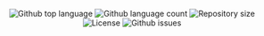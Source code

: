   <p align="center">
  
  <img alt="Github top language" src="https://img.shields.io/github/languages/top/daniarinker/code-quizr?color=56BEB8">

  <img alt="Github language count" src="https://img.shields.io/github/languages/count/daniarinker/code-quiz?color=56BEB8">

  <img alt="Repository size" src="https://img.shields.io/github/repo-size/daniarinker/code-quiz?color=56BEB8">

  <img alt="License" src="https://img.shields.io/github/license/daniarinker/code-quiz?color=56BEB8">

  <img alt="Github issues" src="https://img.shields.io/github/issues/daniarinker/code-quiz?color=56BEB8">

</p>
